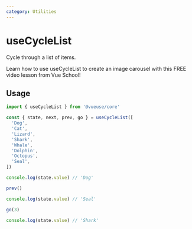 ```yaml
---
category: Utilities
---
```


# useCycleList

Cycle through a list of items.

<CourseLink href="https://vueschool.io/lessons/create-an-image-carousel-with-vueuse?friend=vueuse">Learn how to use useCycleList to create an image carousel with this FREE video lesson from Vue School!</CourseLink>

## Usage

```ts
import { useCycleList } from '@vueuse/core'

const { state, next, prev, go } = useCycleList([
  'Dog',
  'Cat',
  'Lizard',
  'Shark',
  'Whale',
  'Dolphin',
  'Octopus',
  'Seal',
])

console.log(state.value) // 'Dog'

prev()

console.log(state.value) // 'Seal'

go(3)

console.log(state.value) // 'Shark'
```
